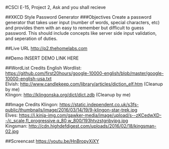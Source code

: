 #CSCI E-15, Project 2, Ask and you shall recieve 

##XKCD Style Password Generator
###Objectives
Create a password generator that takes user input (number of words, special characters, etc) and provides them with an easy to remember but difficult to guess password.
This should include concepts like server side input validation, and seperation of duties.

##Live URL
http://p2.thehomelabs.com

##Demo
INSERT DEMO LINK HERE

##WordList Credits
English Wordlist: https://github.com/first20hours/google-10000-english/blob/master/google-10000-english-usa.txt <br />
Elvish: http://www.candlekeep.com/library/articles/diction_elf.htm (Cleanup by me) <br />
Klingon: http://klingonska.org/dict/dict.zdb (Cleanup by me) <br />

##Image Credits
Klingon: https://static.independent.co.uk/s3fs-public/thumbnails/image/2016/03/14/19/9-klingon-star-trek.jpg <br />
Elves: https://i.kinja-img.com/gawker-media/image/upload/s--zKCedwXD--/c_scale,fl_progressive,q_80,w_800/193htvzstgnbyjpg.jpg <br />
Kingsman: http://cdn.highdefdigest.com/uploads/2016/02/18/kingsman-02.jpg <br />

##Screencast
https://youtu.be/HnBropyXiXY
